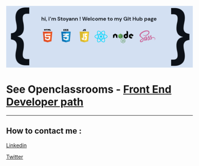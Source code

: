 ![Logo de Fisheye](/github-banner.png)

# See Openclassrooms - [Front End Developer path](https://openclassrooms.com/fr/paths/314-developpeur-front-end#path-tabs)

****

## How to contact me :

[Linkedin](https://www.linkedin.com/in/stoyann-velten-a31025202/)

[Twitter](https://twitter.com/DevStoyann)
